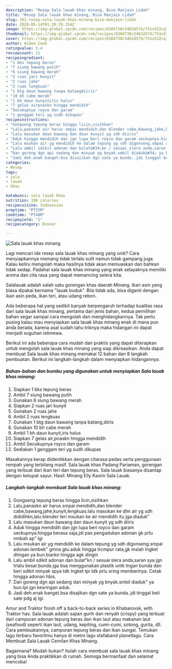 ```yaml
---
description: "Resep Sala lauak khas minang, Bisa Manjain Lidah"
title: "Resep Sala lauak khas minang, Bisa Manjain Lidah"
slug: 261-resep-sala-lauak-khas-minang-bisa-manjain-lidah
date: 2020-05-14T01:39:29.354Z
image: https://img-global.cpcdn.com/recipes/6304738c5462d574/751x532cq70/sala-lauak-khas-minang-foto-resep-utama.jpg
thumbnail: https://img-global.cpcdn.com/recipes/6304738c5462d574/751x532cq70/sala-lauak-khas-minang-foto-resep-utama.jpg
cover: https://img-global.cpcdn.com/recipes/6304738c5462d574/751x532cq70/sala-lauak-khas-minang-foto-resep-utama.jpg
author: Aiden Cook
ratingvalue: 3.4
reviewcount: 11
recipeingredient:
- "1 bks tepung beras"
- "7 siung bawang putih"
- "6 siung bawang merah"
- "2 ruas jari kunyit"
- "2 ruas jahe"
- "2 ruas lengkuas"
- "1 btg daun bawang tanpa batangdiiris"
- "10 bh cabe merah"
- "1 bh daun kunyitiris halus"
- "7 gelas airpnaskn hingga mendidih"
- "Secukupnya royco dan garam"
- "1 genggam teri yg sudh dikupas"
recipeinstructions:
- "Gongseng tepung beras hingga licin,sisihkan"
- "Lalu,panaskn air harus smpai mendidih,dan blender cabe,bawang,jahe,kunyit,lengkuas.lalu masukan ke dlm air yg sdh dididihkn,lalu blender teri msukan ke air mendidih itu jga.diaduk&#34;"
- "Lalu masukan daun bawang dan daun kunyit yg sdh diiris"
- "Aduk hingga mendidih dan jgn lupa beri royco dan garam seckupnya.hingga berasa saja,jdi pas pengadukan adonan gk prlu nmbah ap&#34; lgi"
- "Lalu msukan air yg mendidih ke dalam tepung yg sdh digonseng.smpai adonan lembek&#34; gmna gtu.aduk hingga trcmpur rata,gk mslah lngket ditngan ya bun.biarkn hingga agk dingin"
- "Lalu ambil sdikit adonan dan bulat&#34;kn / sesuai slera anda,saran sya jgn trlalu besar.bunda jga bsa menggunakan plastik untk tngan bunda dan beri sdikit minyak spya tdk lngket tpi tdk prlu sring memberinya. Cetak hingga adonan hbis."
- "Dan goreng dgn api sedang dan minyak yg bnyak.smbil diaduk&#34; ya bun.tpi jgn kesringan aduk."
- "Jadi deh.enak banget.bsa disajikan dgn sate ya bunda..jdi tinggal beli sate pdg aj lgi."
categories:
- Resep
tags:
- sala
- lauak
- khas

katakunci: sala lauak khas 
nutrition: 190 calories
recipecuisine: Indonesian
preptime: "PT25M"
cooktime: "PT40M"
recipeyield: "1"
recipecategory: Dinner

---
```



![Sala lauak khas minang](https://img-global.cpcdn.com/recipes/6304738c5462d574/751x532cq70/sala-lauak-khas-minang-foto-resep-utama.jpg)

Lagi mencari ide resep sala lauak khas minang yang unik? Cara menyiapkannya memang tidak terlalu sulit namun tidak gampang juga. Kalau keliru mengolah maka hasilnya tidak akan memuaskan dan bahkan tidak sedap. Padahal sala lauak khas minang yang enak selayaknya memiliki aroma dan cita rasa yang dapat memancing selera kita.

Salalauak adalah salah satu gorengan khas daerah Minang. Ikan asin yang biasa dipakai bernama &#34;lauak buduk&#34;. Bila tidak ada, bisa diganti dengan ikan asin peda, ikan teri, atau udang rebon.

Ada beberapa hal yang sedikit banyak berpengaruh terhadap kualitas rasa dari sala lauak khas minang, pertama dari jenis bahan, kedua pemilihan bahan segar sampai cara mengolah dan menghidangkannya. Tak perlu pusing kalau mau menyiapkan sala lauak khas minang enak di mana pun anda berada, karena asal sudah tahu triknya maka hidangan ini dapat menjadi suguhan istimewa.


Berikut ini ada beberapa cara mudah dan praktis yang dapat diterapkan untuk mengolah sala lauak khas minang yang siap dikreasikan. Anda dapat membuat Sala lauak khas minang memakai 12 bahan dan 8 langkah pembuatan. Berikut ini langkah-langkah dalam menyiapkan hidangannya.

<!--inarticleads1-->

##### Bahan-bahan dan bumbu yang digunakan untuk menyiapkan Sala lauak khas minang:

1. Siapkan 1 bks tepung beras
1. Ambil 7 siung bawang putih
1. Gunakan 6 siung bawang merah
1. Siapkan 2 ruas jari kunyit
1. Gunakan 2 ruas jahe
1. Ambil 2 ruas lengkuas
1. Gunakan 1 btg daun bawang tanpa batang,diiris
1. Gunakan 10 bh cabe merah
1. Ambil 1 bh daun kunyit,iris halus
1. Siapkan 7 gelas air,pnaskn hingga mendidih
1. Ambil Secukupnya royco dan garam
1. Sediakan 1 genggam teri yg sudh dikupas


Masakannya kerap diidentikkan dengan citarasa pedas serta penggunaan rempah yang terbilang masif. Sala lauak khas Padang Pariaman, gorengan yang terbuat dari ikan teri dan tepung beras. Sala lauak biasanya disantap dengan ketupat sayur. Hasil: Minang Elly Kasim Sala Lauak. 

<!--inarticleads2-->

##### Langkah-langkah membuat Sala lauak khas minang:

1. Gongseng tepung beras hingga licin,sisihkan
1. Lalu,panaskn air harus smpai mendidih,dan blender cabe,bawang,jahe,kunyit,lengkuas.lalu masukan ke dlm air yg sdh dididihkn,lalu blender teri msukan ke air mendidih itu jga.diaduk&#34;
1. Lalu masukan daun bawang dan daun kunyit yg sdh diiris
1. Aduk hingga mendidih dan jgn lupa beri royco dan garam seckupnya.hingga berasa saja,jdi pas pengadukan adonan gk prlu nmbah ap&#34; lgi
1. Lalu msukan air yg mendidih ke dalam tepung yg sdh digonseng.smpai adonan lembek&#34; gmna gtu.aduk hingga trcmpur rata,gk mslah lngket ditngan ya bun.biarkn hingga agk dingin
1. Lalu ambil sdikit adonan dan bulat&#34;kn / sesuai slera anda,saran sya jgn trlalu besar.bunda jga bsa menggunakan plastik untk tngan bunda dan beri sdikit minyak spya tdk lngket tpi tdk prlu sring memberinya. Cetak hingga adonan hbis.
1. Dan goreng dgn api sedang dan minyak yg bnyak.smbil diaduk&#34; ya bun.tpi jgn kesringan aduk.
1. Jadi deh.enak banget.bsa disajikan dgn sate ya bunda..jdi tinggal beli sate pdg aj lgi.


Amur and Traktor finish off a back-to-back series in Khabarovsk, with Traktor hav. Sala lauak adalah sajian gurih dan renyah (crispy) yang terbuat dari campuran adonan tepung beras dan ikan laut atau makanan laut (seafood) seperti ikan laut, udang, kepiting, cumi-cumi, sotong, gurita, dll. Cara pembuatannya, campuran tepung beras dan ikan sungai. Temukan lagu terbaru favoritmu hanya di metro lagu stafaband planetlagu. Cara Membuat Sala Lauak Cemilan Khas Minang. 

Bagaimana? Mudah bukan? Itulah cara membuat sala lauak khas minang yang bisa Anda praktikkan di rumah. Semoga bermanfaat dan selamat mencoba!
